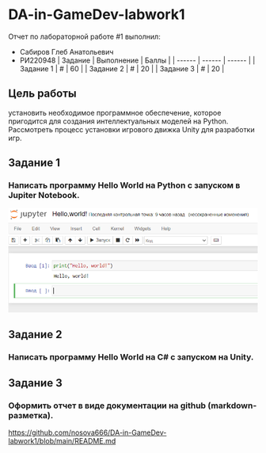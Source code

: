 # DA-in-GameDev-labwork1
Отчет по лабораторной работе #1 выполнил:
- Сабиров Глеб Анатольевич
- РИ220948
| Задание | Выполнение | Баллы |
| ------ | ------ | ------ |
| Задание 1 | # | 60 |
| Задание 2 | # | 20 |
| Задание 3 | # | 20 |

## Цель работы
установить необходимое программное обеспечение, которое пригодится для создания интеллектуальных моделей на Python. Рассмотреть процесс установки игрового движка Unity для разработки игр.
## Задание 1
### Написать программу Hello World на Python с запуском в Jupiter Notebook.
![alt text](https://github.com/nosova666/DA-in-GameDev-labwork1/blob/main/%D0%A1%D0%BD%D0%B8%D0%BC%D0%BE%D0%BA%20%D1%8D%D0%BA%D1%80%D0%B0%D0%BD%D0%B0%202023-10-09%20134508.png)
## Задание 2
### Написать программу Hello World на C# с запуском на Unity. 

## Задание 3
### Оформить отчет в виде документации на github (markdown-разметка).
https://github.com/nosova666/DA-in-GameDev-labwork1/blob/main/README.md
